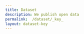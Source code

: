 ```yaml
---
title: Dataset
description: We publish open data
permalink:  /dataset/_key_
layout: dataset-key
---
```

